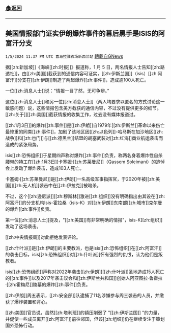 ###  [:house:返回](README.md)
---


## 美国情报部门证实伊朗爆炸事件的幕后黑手是ISIS的阿富汗分支
`1/5/2024 11:37 PM UTC 喜马拉雅农场新西兰站` [轉載自GNews](https://gnews.org/articles/2189084)

  
据[[zh:新加坡]]《海峡[[zh:时报]]》报道称，1 月 5 日，两名情报人士告知[[zh:路透社]]，由[[zh:美国]]截获到的通信内容可证实，[[zh:伊斯兰国]]（isis）[[zh:阿富汗]]分支在[[zh:伊朗]]制造了两起爆炸[[zh:事件]]，造成逾100人死亡。

  

一位[[zh:消息人士]]说："情报一目了然，无可争辩。”

  

这位[[zh:消息人士]]和另一位[[zh:消息人士]]（两人均要求以匿名的方式讨论这一敏感问题）说，这些情报包含美方截获的通信内容，不过没有提供更多的细节。[[zh:关于]][[zh:美国]]截获情报的收集工作，过去没有媒体报道过。

  

[[zh:1月3日]]的爆炸[[zh:事件]]是[[zh:伊朗]]自1979年[[zh:伊斯兰]]革命以来伤亡最惨重的同类[[zh:事件]]，加剧了该地区因[[zh:以色列]]-哈马斯在加沙地区[[zh:战争]]和[[zh:也门]]与[[zh:德黑兰]]结盟的胡塞武装对[[zh:红海]]商业航运袭击而造成的紧张局势。

  

isis[[zh:恐怖组织]]于星期四声称对爆炸[[zh:事件]]负责，称两名身着爆炸性自杀腰带的特工在[[zh:1月3日]]卡塞姆·[[zh:苏莱曼尼]]（Qassem Soleimani）的追悼会上发动了爆炸袭击，造成103人死亡。

  

卡塞姆·[[zh:苏莱曼尼]]是[[zh:伊朗]]一名高级军事指挥官，于2020年被[[zh:美国]][[zh:无人机]]袭击中在[[zh:伊拉克]]被暗杀。

  

不过，这个[[zh:逊尼派]][[zh:穆斯林]]激进[[zh:组织]]没有明确指出由其设在[[zh:阿富汗]]的分支机构Isis-霍拉桑（isis-K）对[[zh:伊朗]]东南部[[zh:城市]]克尔曼的爆炸[[zh:事件]]负责。

  

第一位[[zh:消息人士]]提及，"[[zh:美国]]有非常明确的情报"，isis-K[[zh:组织]]发动了这场袭击。

  

[[zh:中央情报局]]对此拒绝发表评论。

  

[[zh:什叶派]]是[[zh:伊朗]]的主要教派，也是isis[[zh:恐怖组织]]在[[zh:阿富汗]]的袭击目标，isis[[zh:恐怖组织]]对[[zh:什叶派]]怀有强烈的仇恨，认为他们是叛教者。

  

isis[[zh:恐怖组织]]声称对2022年袭击[[zh:伊朗]][[zh:什叶派]]圣地造成15人死亡的[[zh:事件]]以及2017年袭击议会和[[zh:伊斯兰共和国]]创始人阿亚图拉·鲁霍拉·[[zh:霍梅尼]]陵墓的爆炸[[zh:事件]]负责。

  

[[zh:伊朗]]周五表示，[[zh:安全部]]队逮捕了11名涉嫌参与周三袭击的人员，并缴获了爆炸装置和背心。

  

[[zh:美国]]官员说，虽然[[zh:塔利班]]的镇压削弱了 "[[zh:伊斯兰国]] "的力量，并促使一些成员离开[[zh:阿富汗]]前往邻国，但该[[zh:组织]]仍在继续专注于策划国外恐怖行动。
